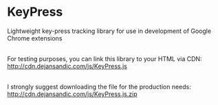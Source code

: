 # KeyPress
Lightweight key-press tracking library for use in development of Google Chrome extensions <br /><br />


For testing purposes, you can link this library to your HTML via CDN:<br />
http://cdn.dejansandic.com/js/KeyPress.js  <br /><br />

I strongly suggest downloading the file for the production needs: <br />
http://cdn.dejansandic.com/js/KeyPress.js.zip
